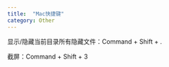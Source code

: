 ```yaml
---
title:  "Mac快捷键"
category: Other
---
```

显示/隐藏当前目录所有隐藏文件：Command + Shift + .

截屏：Command + Shift + 3